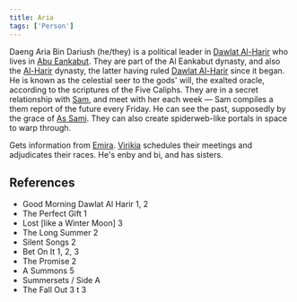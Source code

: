 ```yaml
---
title: Aria
tags: ['Person']
---
```

Daeng Aria Bin Dariush (he/they) is a political leader in [Dawlat Al-Harir](_wiki/dawlat-al-harir.md) who lives in [Abu Eankabut](_wiki/abu-eankabut.md). They are part of the Al Eankabut dynasty, and also the [Al-Harir](_wiki/al-harir.md) dynasty, the latter having ruled [Dawlat Al-Harir](_wiki/dawlat-al-harir.md) since it began.
He is known as the celestial seer to the gods' will, the exalted oracle, according to the scriptures of the Five Caliphs. They are in a secret relationship with [Sam](_wiki/sam.md), and meet with her each week — Sam compiles a them report of the future every Friday. He can see the past, supposedly by the grace of [As Sami](_wiki/as-sami.md). They can also create spiderweb-like portals in space to warp through.

Gets information from [Emira](_wiki/emira.md). [Virikia](_wiki/virikia.md) schedules their meetings and adjudicates their races.
He's enby and bi, and has sisters.
## References
- Good Morning Dawlat Al Harir 1, 2
- The Perfect Gift 1
- Lost \[like a Winter Moon\] 3
- The Long Summer 2
- Silent Songs 2
- Bet On It 1, 2, 3
- The Promise 2
- A Summons 5
- Summersets / Side A
- The Fall Out 3
t 3
